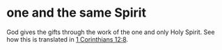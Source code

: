 # one and the same Spirit

God gives the gifts through the work of the one and only Holy Spirit. See how this is translated in [1 Corinthians 12:8](../12/08.md).


